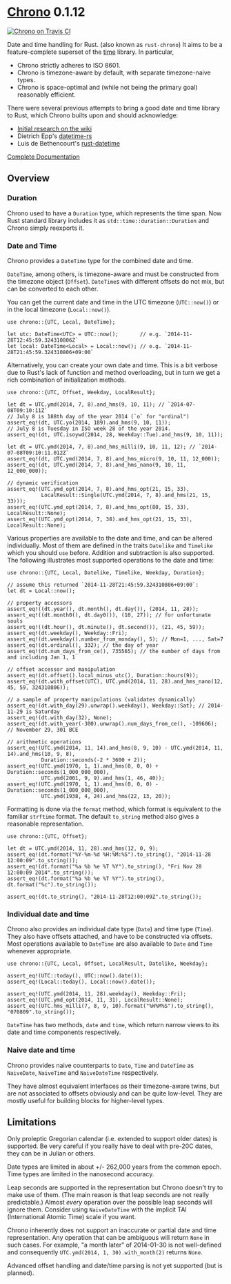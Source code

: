 [Chrono][doc] 0.1.12
====================

[![Chrono on Travis CI][travis-image]][travis]

[travis-image]: https://travis-ci.org/lifthrasiir/rust-chrono.png
[travis]: https://travis-ci.org/lifthrasiir/rust-chrono

Date and time handling for Rust. (also known as `rust-chrono`)
It aims to be a feature-complete superset of the [time](https://github.com/rust-lang/time) library.
In particular,

* Chrono strictly adheres to ISO 8601.
* Chrono is timezone-aware by default, with separate timezone-naive types.
* Chrono is space-optimal and (while not being the primary goal) reasonably efficient.

There were several previous attempts to bring a good date and time library to Rust,
which Chrono builts upon and should acknowledge:

* [Initial research on the wiki](https://github.com/rust-lang/rust/wiki/Lib-datetime)
* Dietrich Epp's [datetime-rs](https://github.com/depp/datetime-rs)
* Luis de Bethencourt's [rust-datetime](https://github.com/luisbg/rust-datetime)

[Complete Documentation][doc]

[doc]: https://lifthrasiir.github.io/rust-chrono/

## Overview

### Duration

Chrono used to have a `Duration` type, which represents the time span.
Now Rust standard library includes it as `std::time::duration::Duration` and
Chrono simply reexports it.

### Date and Time

Chrono provides a `DateTime` type for the combined date and time.

`DateTime`, among others, is timezone-aware and
must be constructed from the timezone object (`Offset`).
`DateTime`s with different offsets do not mix, but can be converted to each other.

You can get the current date and time in the UTC timezone (`UTC::now()`)
or in the local timezone (`Local::now()`).

~~~~ {.rust}
use chrono::{UTC, Local, DateTime};

let utc: DateTime<UTC> = UTC::now();       // e.g. `2014-11-28T12:45:59.324310806Z`
let local: DateTime<Local> = Local::now(); // e.g. `2014-11-28T21:45:59.324310806+09:00`
~~~~

Alternatively, you can create your own date and time.
This is a bit verbose due to Rust's lack of function and method overloading,
but in turn we get a rich combination of initialization methods.

~~~~ {.rust}
use chrono::{UTC, Offset, Weekday, LocalResult};

let dt = UTC.ymd(2014, 7, 8).and_hms(9, 10, 11); // `2014-07-08T09:10:11Z`
// July 8 is 188th day of the year 2014 (`o` for "ordinal")
assert_eq!(dt, UTC.yo(2014, 189).and_hms(9, 10, 11));
// July 8 is Tuesday in ISO week 28 of the year 2014.
assert_eq!(dt, UTC.isoywd(2014, 28, Weekday::Tue).and_hms(9, 10, 11));

let dt = UTC.ymd(2014, 7, 8).and_hms_milli(9, 10, 11, 12); // `2014-07-08T09:10:11.012Z`
assert_eq!(dt, UTC.ymd(2014, 7, 8).and_hms_micro(9, 10, 11, 12_000));
assert_eq!(dt, UTC.ymd(2014, 7, 8).and_hms_nano(9, 10, 11, 12_000_000));

// dynamic verification
assert_eq!(UTC.ymd_opt(2014, 7, 8).and_hms_opt(21, 15, 33),
           LocalResult::Single(UTC.ymd(2014, 7, 8).and_hms(21, 15, 33)));
assert_eq!(UTC.ymd_opt(2014, 7, 8).and_hms_opt(80, 15, 33), LocalResult::None);
assert_eq!(UTC.ymd_opt(2014, 7, 38).and_hms_opt(21, 15, 33), LocalResult::None);
~~~~

Various properties are available to the date and time, and can be altered individually.
Most of them are defined in the traits `Datelike` and `Timelike` which you should `use` before.
Addition and subtraction is also supported.
The following illustrates most supported operations to the date and time:

~~~~ {.rust}
use chrono::{UTC, Local, Datelike, Timelike, Weekday, Duration};

// assume this returned `2014-11-28T21:45:59.324310806+09:00`:
let dt = Local::now();

// property accessors
assert_eq!((dt.year(), dt.month(), dt.day()), (2014, 11, 28));
assert_eq!((dt.month0(), dt.day0()), (10, 27)); // for unfortunate souls
assert_eq!((dt.hour(), dt.minute(), dt.second()), (21, 45, 59));
assert_eq!(dt.weekday(), Weekday::Fri);
assert_eq!(dt.weekday().number_from_monday(), 5); // Mon=1, ..., Sat=7
assert_eq!(dt.ordinal(), 332); // the day of year
assert_eq!(dt.num_days_from_ce(), 735565); // the number of days from and including Jan 1, 1

// offset accessor and manipulation
assert_eq!(dt.offset().local_minus_utc(), Duration::hours(9));
assert_eq!(dt.with_offset(UTC), UTC.ymd(2014, 11, 28).and_hms_nano(12, 45, 59, 324310806));

// a sample of property manipulations (validates dynamically)
assert_eq!(dt.with_day(29).unwrap().weekday(), Weekday::Sat); // 2014-11-29 is Saturday
assert_eq!(dt.with_day(32), None);
assert_eq!(dt.with_year(-300).unwrap().num_days_from_ce(), -109606); // November 29, 301 BCE

// arithmetic operations
assert_eq!(UTC.ymd(2014, 11, 14).and_hms(8, 9, 10) - UTC.ymd(2014, 11, 14).and_hms(10, 9, 8),
           Duration::seconds(-2 * 3600 + 2));
assert_eq!(UTC.ymd(1970, 1, 1).and_hms(0, 0, 0) + Duration::seconds(1_000_000_000),
           UTC.ymd(2001, 9, 9).and_hms(1, 46, 40));
assert_eq!(UTC.ymd(1970, 1, 1).and_hms(0, 0, 0) - Duration::seconds(1_000_000_000),
           UTC.ymd(1938, 4, 24).and_hms(22, 13, 20));
~~~~

Formatting is done via the `format` method,
which format is equivalent to the familiar `strftime` format.
The default `to_string` method also gives a reasonable representation.

~~~~ {.rust}
use chrono::{UTC, Offset};

let dt = UTC.ymd(2014, 11, 28).and_hms(12, 0, 9);
assert_eq!(dt.format("%Y-%m-%d %H:%M:%S").to_string(), "2014-11-28 12:00:09".to_string());
assert_eq!(dt.format("%a %b %e %T %Y").to_string(), "Fri Nov 28 12:00:09 2014".to_string());
assert_eq!(dt.format("%a %b %e %T %Y").to_string(), dt.format("%c").to_string());

assert_eq!(dt.to_string(), "2014-11-28T12:00:09Z".to_string());
~~~~

### Individual date and time

Chrono also provides an individual date type (`Date`) and time type (`Time`).
They also have offsets attached, and have to be constructed via offsets.
Most operations available to `DateTime` are also available to `Date` and `Time`
whenever appropriate.

~~~~ {.rust}
use chrono::{UTC, Local, Offset, LocalResult, Datelike, Weekday};

assert_eq!(UTC::today(), UTC::now().date());
assert_eq!(Local::today(), Local::now().date());

assert_eq!(UTC.ymd(2014, 11, 28).weekday(), Weekday::Fri);
assert_eq!(UTC.ymd_opt(2014, 11, 31), LocalResult::None);
assert_eq!(UTC.hms_milli(7, 8, 9, 10).format("%H%M%S").to_string(), "070809".to_string());
~~~~

`DateTime` has two methods, `date` and `time`,
which return narrow views to its date and time components respectively.

### Naive date and time

Chrono provides naive counterparts to `Date`, `Time` and `DateTime`
as `NaiveDate`, `NaiveTime` and `NaiveDateTime` respectively.

They have almost equivalent interfaces as their timezone-aware twins,
but are not associated to offsets obviously and can be quite low-level.
They are mostly useful for building blocks for higher-level types.

## Limitations

Only proleptic Gregorian calendar (i.e. extended to support older dates) is supported.
Be very careful if you really have to deal with pre-20C dates, they can be in Julian or others.

Date types are limited in about +/- 262,000 years from the common epoch.
Time types are limited in the nanosecond accuracy.

Leap seconds are supported in the representation but Chrono doesn't try to make use of them.
(The main reason is that leap seconds are not really predictable.)
Almost *every* operation over the possible leap seconds will ignore them.
Consider using `NaiveDateTime` with the implicit TAI (International Atomic Time) scale if you want.

Chrono inherently does not support an inaccurate or partial date and time representation.
Any operation that can be ambiguous will return `None` in such cases.
For example, "a month later" of 2014-01-30 is not well-defined
and consequently `UTC.ymd(2014, 1, 30).with_month(2)` returns `None`.

Advanced offset handling and date/time parsing is not yet supported (but is planned).

